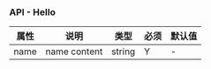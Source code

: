 ### API - Hello
| 属性          | 说明                                                               | 类型                    | 必须 | 默认值 |
| ------------- | ---------------------------------------------------------------- | ----------------------- | ---- | ------ |
| name | name content | string | Y    | -      |